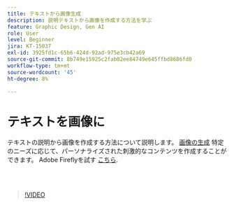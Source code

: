 ```yaml
---
title: テキストから画像生成
description: 説明テキストから画像を作成する方法を学ぶ
feature: Graphic Design, Gen AI
role: User
level: Beginner
jira: KT-15037
exl-id: 3925fd1c-65b6-424d-92ad-975e3cb42a69
source-git-commit: 8b749e15925c2fab02ee84749e645ffbd8686fd0
workflow-type: tm+mt
source-wordcount: '45'
ht-degree: 8%

---
```


# テキストを画像に

テキストの説明から画像を作成する方法について説明します。 [画像の生成](https://www.adobe.com/products/firefly/features/text-to-image.html) 特定のニーズに応じて、パーソナライズされた刺激的なコンテンツを作成することができます。 Adobe Fireflyを試す [こちら](https://firefly.adobe.com/).

<br> 

>[!VIDEO](https://video.tv.adobe.com/v/3427608?quality=12&learn=on&hidetitle=true)
